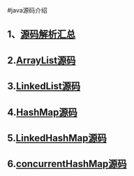 #java源码介绍


## 1、[源码解析汇总](http://www.javazhiyin.com/?cat=8)


## 2.[ArrayList源码](http://www.javazhiyin.com/?p=71)


## 3.[LinkedList源码](http://www.javazhiyin.com/?p=57)


## 4.[HashMap源码](http://www.javazhiyin.com/?p=74)


## 5.[LinkedHashMap源码](http://www.javazhiyin.com/?p=86)


## 6.[concurrentHashMap源码](https://www.cnblogs.com/butterfly100/p/8019491.html)


